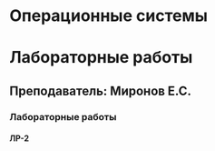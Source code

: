 # Операционные системы
# Лабораторные работы
## Преподаватель: Миронов Е.С.

### Лабораторные работы 

#### ЛР-2


